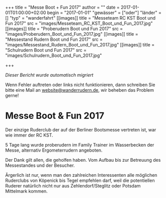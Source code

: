 +++
title = "Messe Boot + Fun 2017"
author = ""
date = 2017-01-01T01:00:00+02:00
begin = "2017-01-01"
"gewässer" = ["oder"]
"länder" = []
"typ" = "wanderfahrt"
[[images]]
title = "Messeteam RC KST Boot und Fun 2017"
src = "images/Messeteam_RC_KST_Boot_und_Fun_2017.jpg"
[[images]]
title = "Proberudern Boot und Fun 2017"
src = "images/Proberudern_Boot_und_Fun_2017.jpg"
[[images]]
title = "Messestand Rudern Boot und Fun 2017"
src = "images/Messestand_Rudern_Boot_und_Fun_2017.jpg"
[[images]]
title = "Schulrudern Boot und Fun 2017"
src = "images/Schulrudern_Boot_und_Fun_2017.jpg"

+++


*Dieser Bericht wurde automatisch migriert*

Wenn Fehler auftreten oder links nicht funktionieren, dann schreiben Sie bitte eine Mail an website@wanderrudern.de, wir beheben das Problem gerne!



# Messe Boot & Fun 2017


Der einzige Ruderclub der auf der Berliner Bootsmesse vertreten ist, war wie immer der RC KST.

5 Tage lang wurde proberudern im Family Trainer im Wasserbecken der Messe, alternativ Ergometerrudern angeboten.

Der Dank gilt allen, die geholfen haben. Vom Aufbau bis zur Betreuung des Messestandes und der Besucher.

Ärgerlich ist nur, wenn man den zahlreichen Interessenten alle möglichen Ruderclubs von Köpenick bis Tegel empfehlen darf, weil die potentiellen Ruderer natürlich nicht nur aus Zehlendorf/Steglitz oder Potsdam Mittelmark kommen.